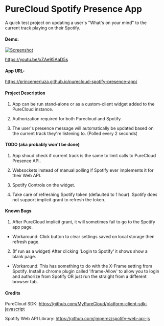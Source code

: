 # PureCloud Spotify Presence App

A quick test project on updating a user's "What's on your mind" to the current track playing on their Spotify.

#### Demo:

[![Screenshot](https://i.imgur.com/LL4K0um.png)](http://www.youtube.com/watch?v=xZAe95AaD5s)

https://youtu.be/xZAe95AaD5s

#### App URL:

https://princemerluza.github.io/purecloud-spotify-presence-app/

#### Project Description

1. App can be run stand-alone or as a custom-client widget added to the PureCloud instance.

2. Authorization required for both Purecloud and Spotify.

2. The user's presence message will automatically be updated based on the current track they're listening to. (Polled every 2 seconds)

#### TODO (aka probably won't be done)

1. App shoud check if current track is the same to limit calls to PureCloud Presence API.

2. Websockets instead of manual polling if Spotify ever implements it for their Web API.

3. Spotify Controls on the widget.

4. Take care of refreshing Spotify token (defaulted to 1 hour). Spotify does not support implicit grant to refresh the token.

#### Known Bugs

1. After PureCloud implicit grant, it will sometimes fail to go to the Spotify app page.

* Workaround: Click button to clear settings saved on local storage then refresh page.

2. (If run as a widget) After clicking 'Login to Spotify' it shows show a blank page.

* Workaround: This has something to do with the X-Frame setting from Spotify. Install a chrome plugin called 'Iframe-Allow' to allow you to login and authorize from Spotify OR just run the straight from a different browser tab.

#### Credits

PureCloud SDK: https://github.com/MyPureCloud/platform-client-sdk-javascript

Spotify Web API Library: https://github.com/jmperez/spotify-web-api-js
